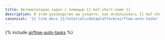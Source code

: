 ```yaml
---
title: Автоматизация задач с помощью {{ maf-short-name }}
description: В этом руководстве вы узнаете, как использовать {{ maf-short-name }} для автоматизации операций с данными {{ yq-full-name }}.
canonical: '{{ link-docs }}/tutorials/dataplatform/airflow-auto-tasks'
---
```


{% include [airflow-auto-tasks](../../_tutorials/dataplatform/airflow-auto-tasks.md) %}